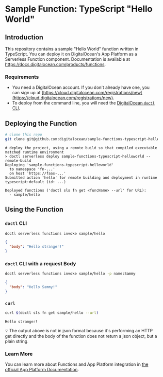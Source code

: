# Sample Function: TypeScript "Hello World"

## Introduction

This repository contains a sample "Hello World" function written in TypeScript. You can deploy it on DigitalOcean's App Platform as a Serverless Function component. Documentation is available at https://docs.digitalocean.com/products/functions.

### Requirements

* You need a DigitalOcean account. If you don't already have one, you can sign up at [https://cloud.digitalocean.com/registrations/new](https://cloud.digitalocean.com/registrations/new).
* To deploy from the command line, you will need the [DigitalOcean `doctl` CLI](https://github.com/digitalocean/doctl/releases).

## Deploying the Function

```bash
# clone this repo
git clone git@github.com:digitalocean/sample-functions-typescript-helloworld.git
```

```
# deploy the project, using a remote build so that compiled executable matched runtime environment
> doctl serverless deploy sample-functions-typescript-helloworld --remote-build
Deploying 'sample-functions-typescript-helloworld'
  to namespace 'fn-...'
  on host 'https://faas-...'
Submitted action 'hello' for remote building and deployment in runtime typescript:default (id: ...)

Deployed functions ('doctl sls fn get <funcName> --url' for URL):
  - sample/hello
```

## Using the Function

### `doctl` CLI
```bash
doctl serverless functions invoke sample/hello
```
```json
{
  "body": "Hello stranger!"
}
```

### `doctl` CLI with a request Body
```bash
doctl serverless functions invoke sample/hello -p name:Sammy
```
```json
{
  "body": "Hello Sammy!"
}
```

### `curl`
```bash
curl $(doctl sls fn get sample/hello --url)
```
```
Hello stranger!
```

💡 The output above is not in json format because it's performing an HTTP get directly and the body of the function does not return a json object, but a plain string.

### Learn More

You can learn more about Functions and App Platform integration in [the official App Platform Documentation](https://www.digitalocean.com/docs/app-platform/).
